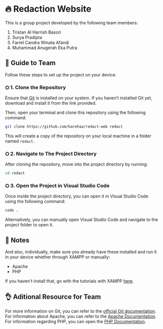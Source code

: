 # 🔥 Redaction Website

This is a group project developed by the following team members:

1. Tristan Al Harrish Basori
2. Surya Pradipta
3. Farrel Candra Winata Afandi
4. Muhammad Anugerah Eka Putra

## 📖 Guide to Team

Follow these steps to set up the project on your device:

### ⛭ 1. Clone the Repository

Ensure that [Git](https://git-scm.com/downloads) is installed on your system. If you haven’t installed Git yet, download and install it from the link provided.

Then, open your terminal and clone this repository using the following command:

```bash
git clone https://github.com/karehaa/redact-web redact
```
This will create a copy of the repository on your local machine in a folder named `redact.`

### ⛭ 2. Navigate to The Project Directory

After cloning the repository, move into the project directory by running:

```bash
cd redact
```

### ⛭ 3. Open the Project in Visual Studio Code

Once inside the project directory, you can open it in Visual Studio Code using the following command:
```bash
code .
```
Alternatively, you can manually open Visual Studio Code and navigate to the project folder to open it.

## 📝 Notes
And also, individually, make sure you already have these installed and run it in your device whether through XAMPP or manually:

- Apache
- PHP

If you haven't install that, go with the tutorials with XAMPP [here](https://www.youtube.com/watch?v=r0lDDeVkaks).

## 👌 Aditional Resource for Team
For more information on Git, you can refer to the [official Git documentation](https://git-scm.com/doc).
For information about Apache, you can refer to the [Apache Documentation](https://httpd.apache.org/docs/).
For information regarding PHP, you can open the [PHP Documentation](https://www.php.net/docs.php).